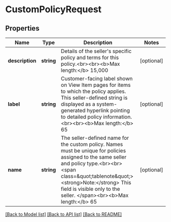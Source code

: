 # CustomPolicyRequest

## Properties
Name | Type | Description | Notes
------------ | ------------- | ------------- | -------------
**description** | **string** | Details of the seller&#x27;s specific policy and terms for this policy.&lt;br&gt;&lt;br&gt;&lt;b&gt;Max length:&lt;/b&gt; 15,000 | [optional] 
**label** | **string** | Customer-facing label shown on View Item pages for items to which the policy applies. This seller-defined string is displayed as a system-generated hyperlink pointing to detailed policy information.&lt;br&gt;&lt;br&gt;&lt;b&gt;Max length:&lt;/b&gt; 65 | [optional] 
**name** | **string** | The seller-defined name for the custom policy. Names must be unique for policies assigned to the same seller and policy type.&lt;br&gt;&lt;br&gt;&lt;span class&#x3D;\&quot;tablenote\&quot;&gt;&lt;strong&gt;Note:&lt;/strong&gt; This field is visible only to the seller. &lt;/span&gt;&lt;br&gt;&lt;b&gt;Max length:&lt;/b&gt; 65 | [optional] 

[[Back to Model list]](../../README.md#documentation-for-models) [[Back to API list]](../../README.md#documentation-for-api-endpoints) [[Back to README]](../../README.md)

